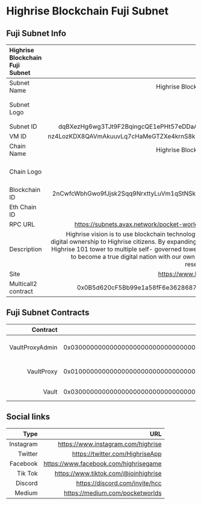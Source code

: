 # Highrise Blockchain Fuji Subnet

## Fuji Subnet Info

| Highrise Blockchain Fuji Subnet |                                                                                                                                                                                                                                                                               |
| :------------------------------ | ----------------------------------------------------------------------------------------------------------------------------------------------------------------------------------------------------------------------------------------------------------------------------: |
| Subnet Name                     |                                                                                                                                                                                                                                                   Highrise Blockchain Testnet |
| Subnet Logo                     |                                                                                                                                                    <img src="https://cdn-production.joinhighrise.com/blockchain/highrise_blockchain_testnet_logo.png" width="64" height="64"> |
| Subnet ID                       |                                                                                                                                                                                                                             dqBXezHg6wg3TJt9F2BqingcQE1ePHt57eDDaAQfinzVRv4zz |
| VM ID                           |                                                                                                                                                                                                                             nz4LozKDX8QAVmAkuuvLq7cHaMeGTZXe4krnS8kCaCZExoVWE |
| Chain Name                      |                                                                                                                                                                                                                                                   Highrise Blockchain Testnet |
| Chain Logo                      |                                                                                                                                                    <img src="https://cdn-production.joinhighrise.com/blockchain/highrise_blockchain_testnet_logo.png" width="64" height="64"> |
| Blockchain ID                   |                                                                                                                                                                                                                            2nCwfcWbhGwo9fJjsk2Sqq9NrxttyLuVm1qStNSkYvNVw5wKtJ |
| Eth Chain ID                    |                                                                                                                                                                                                                                                                          8184 |
| RPC URL                         |                                                                                                                                                                                                                        https://subnets.avax.network/pocket-worlds/testnet/rpc |
| Description                     | Highrise vision is to use blockchain technology to bring true digital ownership to Highrise citizens. By expanding from a single Highrise 101 tower to multiple self- governed towers, our goal is to become a true digital nation with our own economy and reserve currency. |
| Site                            |                                                                                                                                                                                                                                                     https://www.highrise.game |
| Multicall2 contract             |                                                                                                                                                                                                                                    0x0B5d620cF5Bb99e1a58fF6e3628687D51c0Ac94c |

## Fuji Subnet Contracts

|        Contract |                                    Address |                                                                            Description |
| --------------: | -----------------------------------------: | -------------------------------------------------------------------------------------: |
| VaultProxyAdmin | 0x0300000000000000000000000000000000000000 |   Auxiliary contract assigned as admin of `VaultProxy` (`TransparentUpgradeableProxy`) |
|      VaultProxy | 0x0100000000000000000000000000000000000000 | `TransparentUpgradeableProxy` contract deployed at blackhole address that collects gas |
|           Vault | 0x0300000000000000000000000000000000000001 |                                     Proxy implementation for Highrise Blockchain Vault |

## Social links

|      Type |                                   URL |
| --------: | ------------------------------------: |
| Instagram |    https://www.instagram.com/highrise |
|   Twitter |       https://twitter.com/HighriseApp |
|  Facebook | https://www.facebook.com/highrisegame |
|   Tik Tok |  https://www.tiktok.com/@joinhighrise |
|   Discord |        https://discord.com/invite/hcc |
|    Medium |       https://medium.com/pocketworlds |
